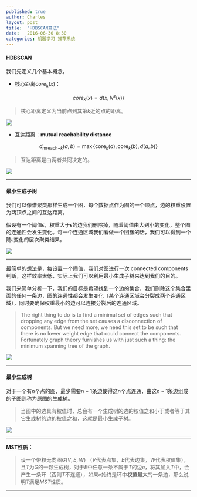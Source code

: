 ```yaml
---
published: true
author: Charles
layout: post
title:  "HDBSCAN算法"
date:   2016-06-30 8:30
categories: 机器学习 推荐系统
---
```


#### HDBSCAN

我们先定义几个基本概念，

- 核心距离$core_k(x)$：

$$core_k(x) = d(x,N^{\mathcal{k}}(x))$$

> 核心距离定义为当前点到其第$k$近的点的距离。

![][2]

- 互达距离：**mutual reachability distance**

$$d_{\mathrm{mreach-}k}(a,b) = \max \{\mathrm{core}_k(a), \mathrm{core}_k(b), d(a,b) \}$$

> 互达距离是由两者共同决定的。

![][3]

---

#### 最小生成子树

我们可以像谱聚类那样生成一个图，每个数据点作为图的一个顶点，边的权重设置为两顶点之间的互达距离。

假设有一个阈值$\epsilon$，权重大于$\epsilon$的边我们删除掉，随着阈值由大到小的变化，整个图的连通性会发生变化。每一个连通区域我们看做一个团簇的话，我们可以得到一个随$\epsilon$变化的层次聚类结果。

![][4]

---

最简单的想法是，每设置一个阈值，我们对图进行一次 connected components 判断，这样效率太低，实际上我们可以利用最小生成子树来达到我们的目的。

我们来简单分析一下，我们的目标是希望找到一个边的集合，我们删除这个集合里面的任何一条边，图的连通性都会发生变化（某个连通区域会分裂成两个连通区域），同时要确保权重最小的边可以连接分裂后的连通区域。

>  The right thing to do is to find a minimal set of edges such that dropping any edge from the set causes a disconnection of components. But we need more, we need this set to be such that there is no lower weight edge that could connect the components. Fortunately graph theory furnishes us with just such a thing: the minimum spanning tree of the graph.

![][5]

---

#### 最小生成树

对于一个有$n$个点的图，最少需要$n-1$条边使得这$n$个点连通，由这$n-1$条边组成的子图则称为原图的生成树。

> 当图中的边具有权值时，总会有一个生成树的边的权值之和小于或者等于其它生成树的边的权值之和，这就是最小生成子树。

![][1]

---

**MST性质：**

> 设一个带权无向图$G(V,E,W)$ （$V$代表点集，$E$代表边集，$W$代表权值集），且$T$为$G$的一颗生成树，对于$E$中任意一条不属于$T$的边$e$，将其加入$T$中，会产生一条环（否则$T$不连通），如果$e$始终是环中**权值最大**的一条边，那么说明$T$满足$MST$性质。

---


[1]:http://7xjbdi.com1.z0.glb.clouddn.com/300px-Minimum_spanning_tree.svg.png
[2]:http://7xjbdi.com1.z0.glb.clouddn.com/distance1.svg
[3]:http://7xjbdi.com1.z0.glb.clouddn.com/m_reach.png
[4]:http://7xjbdi.com1.z0.glb.clouddn.com/hierarchy_cluster.png
[5]:http://7xjbdi.com1.z0.glb.clouddn.com/minimum_sp_tree.png

